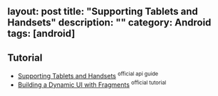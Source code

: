 layout: post
title: "Supporting Tablets and Handsets"
description: ""
category: Android
tags: [android]
---

## Tutorial

- [Supporting Tablets and Handsets](https://developer.android.com/guide/practices/tablets-and-handsets.html#Fragments) <sup>official api guide</sup>
- [Building a Dynamic UI with Fragments](https://developer.android.com/training/basics/fragments/index.html) <sup>official tutorial</sup>